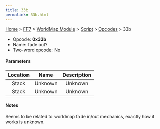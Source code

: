 ```yaml
---
title: 33b
permalink: 33b.html
---
```


[Home](../../../../Main%20Page.md) > [FF7](../../../../FF7.md) > [WorldMap Module](../../../WorldMap%20Module.md) > [Script](../../Script.md) > [Opcodes](../Opcodes.md) > 33b

-   Opcode: **0x33b**
-   Name: fade out?
-   Two-word opcode: No

#### Parameters

| Location |  Name   | Description |
|:--------:|:-------:|:-----------:|
|  Stack   | Unknown |   Unknown   |
|  Stack   | Unknown |   Unknown   |

#### Notes

Seems to be related to worldmap fade in/out mechanics, exactly how it
works is unknown.

